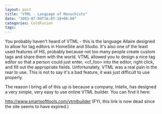 ```yaml
---
layout: post
title: "VTML - Language of Masochists"
date: "2003-07-09T16:07:18+06:00"
categories: ColdFusion 
tags: 
---
```


You probably haven't heard of VTML - this is the language Allaire designed to allow for tag editors in HomeSite and Studio. It's also one of the least used features of HS, probably because not too many people create custom tags and share them with the world. VTML allowed you to design a nice tag editor so that a person could just enter, &lt;cf_foo&gt; into the editor, right click, and fill out the appropriate fields. Unfortunately, VTML was a real pain in the rear to use. This is not to say it's a bad feature, it was just difficult to use properly. 

The reason I bring all of this up is because a company, Intelix, has designed a very simple, very easy to use online VTML builder. You can find it here:

http://www.smartsofttools.com/vtmlbuilder (FYI, this link is now dead since the site seems to have expired.)